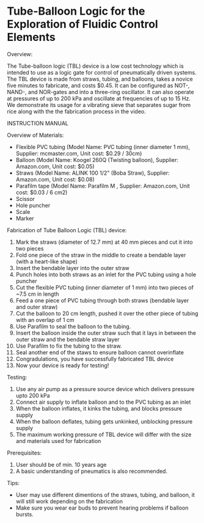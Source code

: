 
# Tube-Balloon Logic for the Exploration of Fluidic Control Elements

Overview:

The Tube-balloon logic (TBL) device is a low cost technology which is intended to use as a logic gate for control of pneumatically driven systems. The TBL device is made from straws, tubing, and balloons, takes a novice five minutes to fabricate, and costs $0.45.  It can be configured as NOT-, NAND-, and NOR-gates and into a three-ring oscillator. It can also operate at pressures of up to 200 kPa and oscillate at frequencies of up to 15 Hz. We demonstrate its usage for a vibrating sieve that separates sugar from rice along with the the fabrication process in the video.


INSTRUCTION MANUAL

Overview of Materials:
- Flexible PVC tubing  (Model Name: PVC tubing (inner diameter 1 mm), Supplier: mcmaster.com, Unit cost: $0.29 / 30cm)
- Balloon (Model Name: Koogel 260Q (Twisting balloon), Supplier: Amazon.com, Unit cost: $0.05)
- Straws (Model Name: ALINK 100 1/2" (Boba Straw), Supplier: Amazon.com, Unit cost: $0.08)
- Parafilm tape (Model Name: Parafilm M , Supplier: Amazon.com, Unit cost: $0.03 / 6 cm2)
- Scissor
- Hole puncher
- Scale
- Marker


Fabrication of Tube Balloon Logic (TBL) device:
1. Mark the straws (diameter of 12.7 mm) at 40 mm pieces and cut it into two pieces
2. Fold one piece of the straw in the middle to create a bendable layer (with a heart-like shape)
3. Insert the bendable layer into the outer straw
4. Punch holes into both straws as an inlet for the PVC tubing using a hole puncher
5. Cut the flexible PVC tubing (inner diameter of 1 mm) into two pieces of ~7.5 cm in length 
6. Feed a one piece of PVC tubing  through both straws (bendable layer and outer straw)
7. Cut the balloon to 20 cm length, pushed it over the other piece of  tubing with an overlap of 1 cm 
8. Use Parafilm to seal the balloon to the tubing. 
9. Insert the balloon inside the outer straw such that it lays in between the outer straw and the bendable straw layer 
10. Use Parafilm to fix the tubing to the straw.
11. Seal another end of the staws to ensure balloon cannot overinflate 
12. Congradulations, you have successfully fabricated TBL device
13. Now your device is ready for testing!

Testing:
1. Use any air pump as a pressure source device which delivers pressure upto 200 kPa
2. Connect air supply to inflate balloon and to the PVC tubing as an inlet
3. When the balloon inflates, it kinks the tubing, and blocks pressure supply
4. When the balloon deflates, tubing gets unkinked, unblocking pressure supply
5. The maximum working pressure of TBL device will differ with the size and materials used for fabrication

Prerequisites:
1. User should be of min. 10 years age
2. A basic understanding of pneumatics is also recommended. 

Tips:
- User may use different dimentions of the straws, tubing, and balloon, it will still work depending on the fabrication
- Make sure you wear ear buds to prevent hearing problems if balloon bursts.
